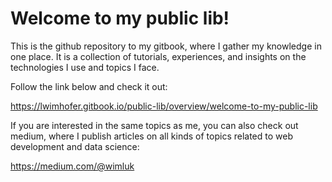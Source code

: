 # Welcome to my public lib!

This is the github repository to my gitbook, where I gather my knowledge in one place. It is a collection of tutorials, experiences, and insights on the technologies I use and topics I face.

Follow the link below and check it out:

https://lwimhofer.gitbook.io/public-lib/overview/welcome-to-my-public-lib

If you are interested in the same topics as me, you can also check out medium, where I publish articles on all kinds of topics related to web development and data science:

https://medium.com/@wimluk
